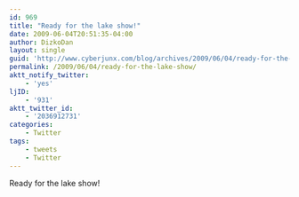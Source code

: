 ```yaml
---
id: 969
title: "Ready for the lake show!"
date: 2009-06-04T20:51:35-04:00
author: DizkoDan
layout: single
guid: 'http://www.cyberjunx.com/blog/archives/2009/06/04/ready-for-the-lake-show/'
permalink: /2009/06/04/ready-for-the-lake-show/
aktt_notify_twitter:
    - 'yes'
ljID:
    - '931'
aktt_twitter_id:
    - '2036912731'
categories:
    - Twitter
tags:
    - tweets
    - Twitter
---
```


Ready for the lake show!